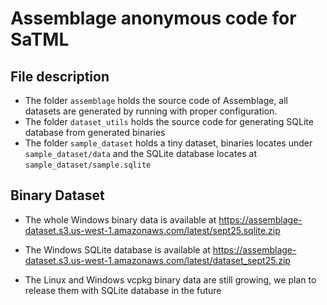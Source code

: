 # Assemblage anonymous code for SaTML 

## File description

- The folder `assemblage` holds the source code of Assemblage, all datasets are generated by running with proper configuration.
- The folder `dataset_utils` holds the source code for generating SQLite database from generated binaries
- The folder `sample_dataset` holds a tiny dataset, binaries locates under `sample_dataset/data` and the SQLite database locates at `sample_dataset/sample.sqlite`


## Binary Dataset

- The whole Windows binary data is available at https://assemblage-dataset.s3.us-west-1.amazonaws.com/latest/sept25.sqlite.zip

- The Windows SQLite database is available at https://assemblage-dataset.s3.us-west-1.amazonaws.com/latest/dataset_sept25.zip

- The Linux and Windows vcpkg binary data are still growing, we plan to release them with SQLite database in the future

